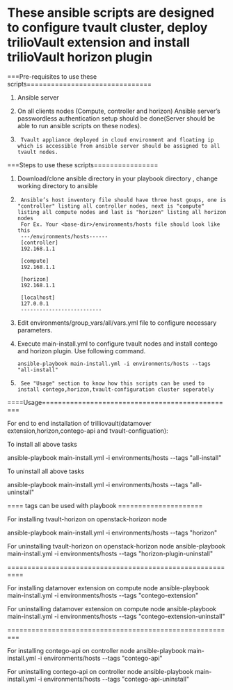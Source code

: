 These ansible scripts are designed to configure tvault cluster, deploy trilioVault extension and install trilioVault horizon plugin
=====================================================================================================================================

===Pre-requisites to use these scripts===============================
1.	Ansible server
         
2.	On all clients nodes (Compute, controller and horizon) Ansible server’s passwordless authentication setup should be done(Server should be able to run ansible scripts on these nodes).

3.      Tvault appliance deployed in cloud environment and floating ip which is accessible from ansible server should be assigned to all tvault nodes.

===Steps to use these scripts================
1.	Download/clone ansible directory in your playbook directory , change working directory to ansible

2.      Ansible’s host inventory file should have three host goups, one is "controller" listing all controller nodes, next is "compute" listing all compute nodes and last is "horizon" listing all horizon nodes
        For Ex. Your <base-dir>/environments/hosts file should look like this
        ---/environments/hosts------
        [controller]
        192.168.1.1

        [compute]
        192.168.1.1

        [horizon]
        192.168.1.1

        [localhost]
        127.0.0.1
        --------------------------
3.	Edit environments/group_vars/all/vars.yml file to configure necessary parameters. 

4.	Execute main-install.yml to configure tvault nodes and install contego and horizon plugin. Use following command.

        ansible-playbook main-install.yml -i environments/hosts --tags "all-install"

5.      See "Usage" section to know how this scripts can be used to install contego,horizon,tvault-configuration cluster seperately 

====Usage================================================

For end to end installation of trilliovault(datamover extension,horizon,contego-api and tvault-configuation):

To install all above tasks

ansible-playbook main-install.yml -i environments/hosts --tags "all-install"

To uninstall all above tasks

ansible-playbook main-install.yml -i environments/hosts --tags "all-uninstall"

==== tags can be used with playbook =====================

For installing tvault-horizon on openstack-horizon node

ansible-playbook main-install.yml -i environments/hosts --tags "horizon"

For uninstalling tvault-horizon on openstack-horizon node
ansible-playbook main-install.yml -i environments/hosts --tags "horizon-plugin-uninstall"

==========================================================

For installing datamover extension on compute node
ansible-playbook main-install.yml -i environments/hosts --tags "contego-extension"

For uninstalling datamover extension on compute node
ansible-playbook main-install.yml -i environments/hosts --tags "contego-extension-uninstall"

=========================================================

For installing contego-api on controller node
ansible-playbook main-install.yml -i environments/hosts --tags "contego-api"

For uninstalling contego-api on controller node
ansible-playbook main-install.yml -i environments/hosts --tags "contego-api-uninstall"

